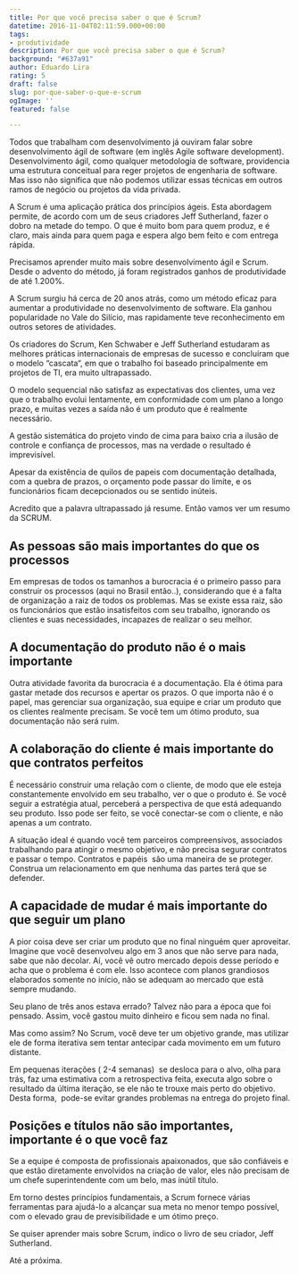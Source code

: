 ```yaml
---
title: Por que você precisa saber o que é Scrum?
datetime: 2016-11-04T02:11:59.000+00:00
tags:
- produtividade
description: Por que você precisa saber o que é Scrum?
background: "#637a91"
author: Eduardo Lira
rating: 5
draft: false
slug: por-que-saber-o-que-e-scrum
ogImage: ''
featured: false

---
```

Todos que trabalham com desenvolvimento já ouviram falar sobre desenvolvimento ágil de software (em inglês Agile software development). Desenvolvimento ágil, como qualquer metodologia de software, providencia uma estrutura conceitual para reger projetos de engenharia de software. Mas isso não significa que não podemos utilizar essas técnicas em outros ramos de negócio ou projetos da vida privada.

A Scrum é uma aplicação prática dos princípios ágeis. Esta abordagem permite, de acordo com um de seus criadores Jeff Sutherland, fazer o dobro na metade do tempo. O que é muito bom para quem produz, e é claro, mais ainda para quem paga e espera algo bem feito e com entrega rápida.

Precisamos aprender muito mais sobre desenvolvimento ágil e Scrum. Desde o advento do método, já foram registrados ganhos de produtividade de até 1.200%.

A Scrum surgiu há cerca de 20 anos atrás, como um método eficaz para aumentar a produtividade no desenvolvimento de software. Ela ganhou popularidade no Vale do Silício, mas rapidamente teve reconhecimento em outros setores de atividades.

Os criadores do Scrum, Ken Schwaber e Jeff Sutherland estudaram as melhores práticas internacionais de empresas de sucesso e concluíram que o modelo &#8220;cascata&#8220;, em que o trabalho foi baseado principalmente em projetos de TI, era muito ultrapassado.

O modelo sequencial não satisfaz as expectativas dos clientes, uma vez que o trabalho evolui lentamente, em conformidade com um plano a longo prazo, e muitas vezes a saída não é um produto que é realmente necessário.

A gestão sistemática do projeto vindo de cima para baixo cria a ilusão de controle e confiança de processos, mas na verdade o resultado é imprevisível.

Apesar da existência de quilos de papeis com documentação detalhada, com a quebra de prazos, o orçamento pode passar do limite, e os funcionários ficam decepcionados ou se sentido inúteis.

Acredito que a palavra ultrapassado já resume. Então vamos ver um resumo da SCRUM.

## As pessoas são mais importantes do que os processos

Em empresas de todos os tamanhos a burocracia é o primeiro passo para construir os processos (aqui no Brasil então..), considerando que é a falta de organização a raiz de todos os problemas. Mas se existe essa raiz, são os funcionários que estão insatisfeitos com seu trabalho, ignorando os clientes e suas necessidades, incapazes de realizar o seu melhor.

## A documentação do produto não é o mais importante

Outra atividade favorita da burocracia é a documentação. Ela é ótima para gastar metade dos recursos e apertar os prazos. O que importa não é o papel, mas gerenciar sua organização, sua equipe e criar um produto que os clientes realmente precisam. Se você tem um ótimo produto, sua documentação não será ruim.

## A colaboração do cliente é mais importante do que contratos perfeitos

É necessário construir uma relação com o cliente, de modo que ele esteja constantemente envolvido em seu trabalho, ver o que o produto é. Se você seguir a estratégia atual, perceberá a perspectiva de que está adequando seu produto. Isso pode ser feito, se você conectar-se com o cliente, e não apenas a um contrato.

A situação ideal é quando você tem parceiros compreensivos, associados trabalhando para atingir o mesmo objetivo, e não precisa segurar contratos e passar o tempo. Contratos e papéis  são uma maneira de se proteger. Construa um relacionamento em que nenhuma das partes terá que se defender.

## A capacidade de mudar é mais importante do que seguir um plano

A pior coisa deve ser criar um produto que no final ninguém quer aproveitar. Imagine que você desenvolveu algo em 3 anos que não serve para nada, sabe que não decolar. Aí, você vê outro mercado depois desse período e acha que o problema é com ele. Isso acontece com planos grandiosos elaborados somente no início, não se adequam ao mercado que está sempre mudando.

Seu plano de três anos estava errado? Talvez não para a época que foi pensado. Assim, você gastou muito dinheiro e ficou sem nada no final.

Mas como assim? No Scrum, você deve ter um objetivo grande, mas utilizar ele de forma iterativa sem tentar antecipar cada movimento em um futuro distante.

Em pequenas iterações ( 2-4 semanas)  se desloca para o alvo, olha para trás, faz uma estimativa com a retrospectiva feita, executa algo sobre o resultado da última iteração, se ele não te trouxe mais perto do objetivo. Desta forma,  pode-se evitar grandes problemas na entrega do projeto final.

## Posições e títulos não são importantes, importante é o que você faz

Se a equipe é composta de profissionais apaixonados, que são confiáveis e que estão diretamente envolvidos na criação de valor, eles não precisam de um chefe superintendente com um belo, mas inútil título.

Em torno destes princípios fundamentais, a Scrum fornece várias ferramentas para ajudá-lo a alcançar sua meta no menor tempo possível, com o elevado grau de previsibilidade e um ótimo preço.

Se quiser aprender mais sobre Scrum, indico o livro de seu criador, Jeff Sutherland.

Até a próxima.